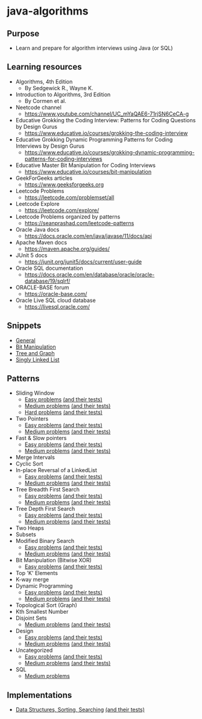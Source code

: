 # java-algorithms

## Purpose 

- Learn and prepare for algorithm interviews using Java (or SQL)

## Learning resources

- Algorithms, 4th Edition 
  - By Sedgewick R., Wayne K.
- Introduction to Algorithms, 3rd Edition 
  - By Cormen et al.
- Neetcode channel
  - https://www.youtube.com/channel/UC_mYaQAE6-71rjSN6CeCA-g
- Educative Grokking the Coding Interview: Patterns for Coding Questions by Design Gurus
  - https://www.educative.io/courses/grokking-the-coding-interview
- Educative Grokking Dynamic Programming Patterns for Coding Interviews by Design Gurus
  - https://www.educative.io/courses/grokking-dynamic-programming-patterns-for-coding-interviews
- Educative Master Bit Manipulation for Coding Interviews
  - https://www.educative.io/courses/bit-manipulation
- GeekForGeeks articles
  - https://www.geeksforgeeks.org
- Leetcode Problems
  - https://leetcode.com/problemset/all
- Leetcode Explore
  - https://leetcode.com/explore/
- Leetcode Problems organized by patterns
  - https://seanprashad.com/leetcode-patterns
- Oracle Java docs
  - https://docs.oracle.com/en/java/javase/11/docs/api
- Apache Maven docs
  - https://maven.apache.org/guides/
- JUnit 5 docs
  - https://junit.org/junit5/docs/current/user-guide
- Oracle SQL documentation
  - https://docs.oracle.com/en/database/oracle/oracle-database/19/sqlrf/
- ORACLE-BASE forum
  - https://oracle-base.com/
- Oracle Live SQL cloud database
  - https://livesql.oracle.com/

## Snippets

- [General](documents/snippets/GeneralSnippets.md)
- [Bit Manipulation](documents/snippets/BitManipulationSnippets.md)
- [Tree and Graph](documents/snippets/TreeGraphSnippets.md)
- [Singly Linked List](documents/snippets/SinglyLinkedListSnippets.md)

## Patterns

- Sliding Window
  - [Easy problems](src/main/java/problems/easy/slidingwindow) [(and their tests)](src/test/java/problems/easy/slidingwindow)
  - [Medium problems](src/main/java/problems/medium/slidingwindow) [(and their tests)](src/test/java/problems/medium/slidingwindow)
  - [Hard problems](src/main/java/problems/hard/slidingwindow) [(and their tests)](src/test/java/problems/hard/slidingwindow)
- Two Pointers
  - [Easy problems](src/main/java/problems/easy/twopointers) [(and their tests)](src/test/java/problems/easy/twopointers)
  - [Medium problems](src/main/java/problems/medium/twopointers) [(and their tests)](src/test/java/problems/medium/twopointers)
- Fast & Slow pointers
  - [Easy problems](src/main/java/problems/easy/fastslowpointers) [(and their tests)](src/test/java/problems/easy/fastslowpointers)
  - [Medium problems](src/main/java/problems/medium/fastslowpointers) [(and their tests)](src/test/java/problems/medium/fastslowpointers)
- Merge Intervals
- Cyclic Sort
- In-place Reversal of a LinkedList
  - [Easy problems](src/main/java/problems/easy/inplacereversal) [(and their tests)](src/test/java/problems/easy/inplacereversal)
  - [Medium problems](src/main/java/problems/medium/inplacereversal) [(and their tests)](src/test/java/problems/medium/inplacereversal)
- Tree Breadth First Search
  - [Easy problems](src/main/java/problems/easy/breadthfirstsearch) [(and their tests)](src/test/java/problems/easy/breadthfirstsearch)
  - [Medium problems](src/main/java/problems/medium/breadthfirstsearch) [(and their tests)](src/test/java/problems/medium/breadthfirstsearch)
- Tree Depth First Search
  - [Easy problems](src/main/java/problems/easy/depthfirstsearch) [(and their tests)](src/test/java/problems/easy/depthfirstsearch)
  - [Medium problems](src/main/java/problems/medium/depthfirstsearch) [(and their tests)](src/test/java/problems/medium/depthfirstsearch)
- Two Heaps
- Subsets
- Modified Binary Search
  - [Easy problems](src/main/java/problems/easy/modifiedbinarysearch) [(and their tests)](src/test/java/problems/easy/modifiedbinarysearch)
  - [Medium problems](src/main/java/problems/medium/modifiedbinarysearch) [(and their tests)](src/test/java/problems/medium/modifiedbinarysearch)
- Bit Manipulation (Bitwise XOR)
  - [Easy problems](src/main/java/problems/easy/bitmanipulation) [(and their tests)](src/test/java/problems/easy/bitmanipulation)
- Top 'K' Elements
- K-way merge
- Dynamic Programming
  - [Easy problems](src/main/java/problems/easy/dynamicprogramming) [(and their tests)](src/test/java/problems/easy/dynamicprogramming)
  - [Medium problems](src/main/java/problems/medium/dynamicprogramming) [(and their tests)](src/test/java/problems/medium/dynamicprogramming)
- Topological Sort (Graph)
- Kth Smallest Number
- Disjoint Sets
  - [Medium problems](src/main/java/problems/medium/disjointsets) [(and their tests)](src/test/java/problems/medium/disjointsets)
- Design
  - [Easy problems](src/main/java/problems/easy/design) [(and their tests)](src/test/java/problems/easy/design)
  - [Medium problems](src/main/java/problems/medium/design) [(and their tests)](src/test/java/problems/medium/design)
- Uncategorized
  - [Easy problems](src/main/java/problems/easy/uncategorized) [(and their tests)](src/test/java/problems/easy/uncategorized)
  - [Medium problems](src/main/java/problems/medium/uncategorized) [(and their tests)](src/test/java/problems/medium/uncategorized)
- SQL
  - [Medium problems](documents/sql/SQLProblemSolutions.md)
  
## Implementations

- [Data Structures, Sorting, Searching](src/main/java/implementations) [(and their tests)](src/test/java/implementations)
